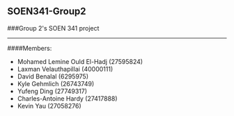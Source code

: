 
## SOEN341-Group2
###Group 2's SOEN 341 project
***
####Members:
  - Mohamed Lemine Ould El-Hadj (27595824)
  - Laxman Velauthapillai (40000111)
  - David Benalal (6295975)
  - Kyle Gehmlich (26743749)
  - Yufeng Ding (27749317)
  - Charles-Antoine Hardy (27417888)
  - Kevin Yau (27058276)
